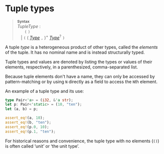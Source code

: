 # Tuple types

> **<sup>Syntax</sup>**\
> _TupleType_ :\
> &nbsp;&nbsp; &nbsp;&nbsp; `(` `)`\
> &nbsp;&nbsp; | `(` ( [_Type_] `,` )<sup>+</sup> [_Type_]<sup>?</sup> `)`

A tuple *type* is a heterogeneous product of other types, called the *elements*
of the tuple. It has no nominal name and is instead structurally typed.

Tuple types and values are denoted by listing the types or values of their
elements, respectively, in a parenthesized, comma-separated list.

Because tuple elements don't have a name, they can only be accessed by
pattern-matching or by using `N` directly as a field to access the `N`th
element.

An example of a tuple type and its use:

```rust
type Pair<'a> = (i32, &'a str);
let p: Pair<'static> = (10, "ten");
let (a, b) = p;

assert_eq!(a, 10);
assert_eq!(b, "ten");
assert_eq!(p.0, 10);
assert_eq!(p.1, "ten");
```

For historical reasons and convenience, the tuple type with no elements (`()`)
is often called ‘unit’ or ‘the unit type’.

[_Type_]: types.html#type-expressions
